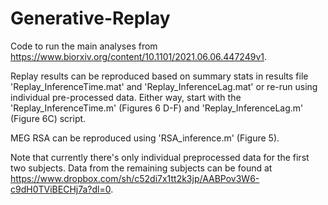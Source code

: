 # Generative-Replay

Code to run the main analyses from https://www.biorxiv.org/content/10.1101/2021.06.06.447249v1.

Replay results can be reproduced based on summary stats in results file 'Replay_InferenceTime.mat' and 'Replay_InferenceLag.mat' or re-run using individual pre-processed data. Either way, start with the 'Replay_InferenceTime.m' (Figures 6 D-F) and 'Replay_InferenceLag.m' (Figure 6C) script.

MEG RSA can be reproduced using 'RSA_inference.m' (Figure 5).

Note that currently there's only individual preprocessed data for the first two subjects. Data from the remaining subjects can be found at https://www.dropbox.com/sh/c52di7x1tt2k3jp/AABPov3W6-c9dH0TViBECHj7a?dl=0.
